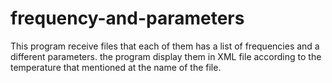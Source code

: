 # frequency-and-parameters
This program receive files that each of them has a list of frequencies and a different parameters. the program display them in XML file according to the temperature that mentioned at the name of the file.  

